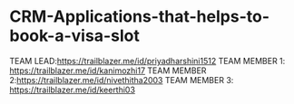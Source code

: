 # CRM-Applications-that-helps-to-book-a-visa-slot
TEAM LEAD:https://trailblazer.me/id/priyadharshini1512
TEAM MEMBER 1: https://trailblazer.me/id/kanimozhi17
TEAM MEMBER 2:https://trailblazer.me/id/nivethitha2003
TEAM MEMBER 3: https://trailblazer.me/id/keerthi03
